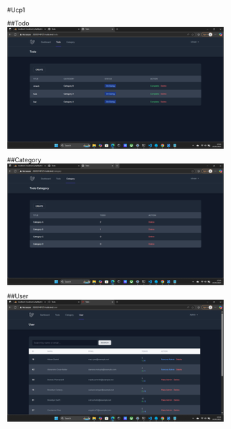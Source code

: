 #Ucp1

##Todo
![Todo](screenshoot/ucp1/Todo.png)

##Category
![Category](screenshoot/ucp1/Category.png)

##User
![User](screenshoot/ucp1/User.png)